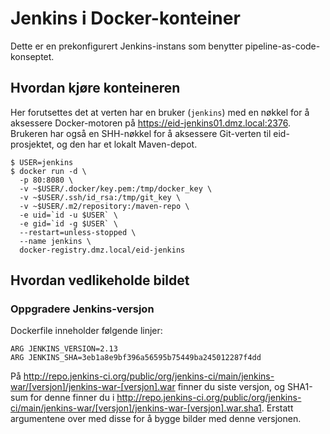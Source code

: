 # Jenkins i Docker-konteiner

Dette er en prekonfigurert Jenkins-instans som benytter pipeline-as-code-konseptet.

## Hvordan kjøre konteineren

Her forutsettes det at verten har en bruker (`jenkins`) med en nøkkel for å aksessere Docker-motoren på https://eid-jenkins01.dmz.local:2376. Brukeren har også en SHH-nøkkel for å aksessere Git-verten til eid-prosjektet, og den har et lokalt Maven-depot.

```
$ USER=jenkins
$ docker run -d \
  -p 80:8080 \
  -v ~$USER/.docker/key.pem:/tmp/docker_key \
  -v ~$USER/.ssh/id_rsa:/tmp/git_key \
  -v ~$USER/.m2/repository:/maven-repo \
  -e uid=`id -u $USER` \
  -e gid=`id -g $USER` \
  --restart=unless-stopped \
  --name jenkins \
  docker-registry.dmz.local/eid-jenkins
```

## Hvordan vedlikeholde bildet

### Oppgradere Jenkins-versjon

Dockerfile inneholder følgende linjer:

```
ARG JENKINS_VERSION=2.13
ARG JENKINS_SHA=3eb1a8e9bf396a56595b75449ba245012287f4dd
```

På http://repo.jenkins-ci.org/public/org/jenkins-ci/main/jenkins-war/[versjon]/jenkins-war-[versjon].war finner du siste versjon, og SHA1-sum for denne finner du i http://repo.jenkins-ci.org/public/org/jenkins-ci/main/jenkins-war/[versjon]/jenkins-war-[versjon].war.sha1. Erstatt argumentene over med disse for å bygge bilder med denne versjonen.
